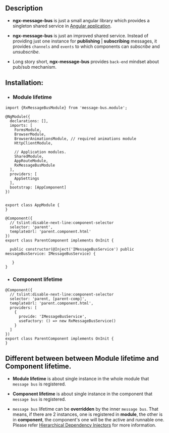 ## Description

- **ngx-message-bus** is just a small angular library which provides a singleton shared service in [Angular application](https://angular.io/).

- **ngx-message-bus** is just an improved shared service. Instead of providing just one instance for **publishing** | **subscribing** messages, it provides `channels` and `events` to which components can _subscribe_ and _unsubscribe_. 

- Long story short, **ngx-message-bus** provides `back-end` mindset about pub/sub mechanism.



## Installation:

- ### Module lifetime

```
import {RxMessageBusModule} from 'message-bus.module';

@NgModule({
  declarations: [],
  imports: [
    FormsModule,
    BrowserModule,
    BrowserAnimationsModule, // required animations module
    HttpClientModule,

    // Application modules.
    SharedModule,
    AppRouteModule,
    RxMessageBusModule
  ],
  providers: [
    AppSettings
  ],
  bootstrap: [AppComponent]
})


export class AppModule {
}
```

```
@Component({
  // tslint:disable-next-line:component-selector
  selector: 'parent',
  templateUrl: 'parent.component.html'
})
export class ParentComponent implements OnInit {

  public constructor(@Inject('IMessageBusService') public messageBusService: IMessageBusService) {
  
   }
}
```

- ### Component lifetime

```
@Component({
  // tslint:disable-next-line:component-selector
  selector: 'parent, [parent-comp]',
  templateUrl: 'parent.component.html',
  providers: [
    {
      provide: 'IMessageBusService',
      useFactory: () => new RxMessageBusService()
    }
  ]
})
export class ParentComponent implements OnInit {
}
```


## Different between between **Module lifetime** and **Component lifetime**.

- **Module lifetime** is about single instance in the whole module that `message bus` is registered.
- **Component lifetime** is about single instance in the component that `message bus` is registered.

- `message bus` lifetime can be **overridden**  by the inner `message bus`. That means, if there are 2 instances, one is registered in **module**, the other is in **component**, the component's one will be the active and runnable one. Please refer [Hierarchical Dependency Injectors](https://angular.io/guide/hierarchical-dependency-injection) for more information.






